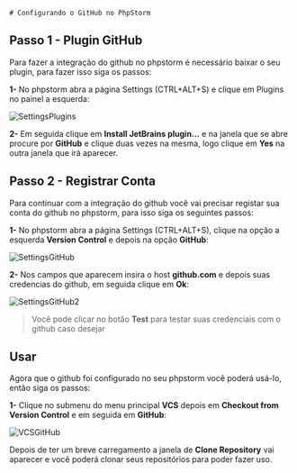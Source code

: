     # Configurando o GitHub no PhpStorm

## Passo 1 - Plugin GitHub

Para fazer a integração do github no phpstorm é necessário baixar o seu plugin, para fazer
isso siga os passos:

**1-** No phpstorm abra a página Settings (CTRL+ALT+S) e clique em Plugins no painel a esquerda:

![SettingsPlugins](https://raw.githubusercontent.com/brunogoncalves/docs/master/phpstorm/imgs/print-settings-plugins.jpg)

**2-** Em seguida clique em **Install JetBrains plugin...** e na janela que se abre procure por **GitHub** e clique duas
vezes na mesma, logo clique em **Yes** na outra janela que irá aparecer.

## Passo 2 - Registrar Conta

Para continuar com a integração do github você vai precisar registar sua conta do github no phpstorm, para isso
siga os seguintes passos:

**1-** No phpstorm abra a página Settings (CTRL+ALT+S), clique na opção a esquerda **Version Control** e depois na opção **GitHub**:

![SettingsGitHub](https://raw.githubusercontent.com/brunogoncalves/docs/master/phpstorm/imgs/print-settings-github.jpg)

**2-** Nos campos que aparecem insira o host **github.com** e depois suas credencias do github, em seguida clique em **Ok**:

![SettingsGitHub2](https://raw.githubusercontent.com/brunogoncalves/docs/master/phpstorm/imgs/print-settings-github2.jpg)
> Você pode clicar no botão **Test** para testar suas credenciais com o github caso desejar

## Usar

Agora que o github foi configurado no seu phpstorm você poderá usá-lo, então siga os passos:

**1-** Clique no submenu do menu principal **VCS** depois em **Checkout from Version Control** e em seguida em **GitHub**:

![VCSGitHub](https://raw.githubusercontent.com/brunogoncalves/docs/master/phpstorm/imgs/print-vcs-checkout-github.jpg)

Depois de ter um breve carregamento a janela de **Clone Repository** vai aparecer e você poderá clonar seus repositórios para poder 
fazer uso.

